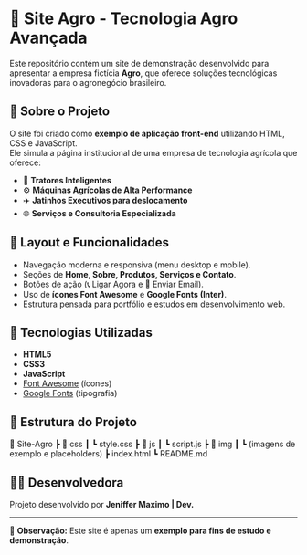 # 🌱 Site Agro - Tecnologia Agro Avançada

Este repositório contém um site de demonstração desenvolvido para apresentar a empresa fictícia **Agro**, que oferece soluções tecnológicas inovadoras para o agronegócio brasileiro.

## 📌 Sobre o Projeto
O site foi criado como **exemplo de aplicação front-end** utilizando HTML, CSS e JavaScript.  
Ele simula a página institucional de uma empresa de tecnologia agrícola que oferece:

- 🚜 **Tratores Inteligentes**  
- ⚙️ **Máquinas Agrícolas de Alta Performance**  
- ✈️ **Jatinhos Executivos para deslocamento**  
- 🌐 **Serviços e Consultoria Especializada**

## 🎨 Layout e Funcionalidades
- Navegação moderna e responsiva (menu desktop e mobile).  
- Seções de **Home, Sobre, Produtos, Serviços e Contato**.  
- Botões de ação (📞 Ligar Agora e 📧 Enviar Email).  
- Uso de **ícones Font Awesome** e **Google Fonts (Inter)**.  
- Estrutura pensada para portfólio e estudos em desenvolvimento web.  

## 🚀 Tecnologias Utilizadas
- **HTML5**  
- **CSS3**  
- **JavaScript**  
- [Font Awesome](https://fontawesome.com/) (ícones)  
- [Google Fonts](https://fonts.google.com/) (tipografia)  

## 📂 Estrutura do Projeto
📁 Site-Agro
┣ 📂 css
┃ ┗ style.css
┣ 📂 js
┃ ┗ script.js
┣ 📂 img
┃ ┗ (imagens de exemplo e placeholders)
┣ index.html
┗ README.md


## 👩‍💻 Desenvolvedora
Projeto desenvolvido por **Jeniffer Maximo | Dev.**   

---

📢 **Observação:** Este site é apenas um **exemplo para fins de estudo e demonstração**.  
